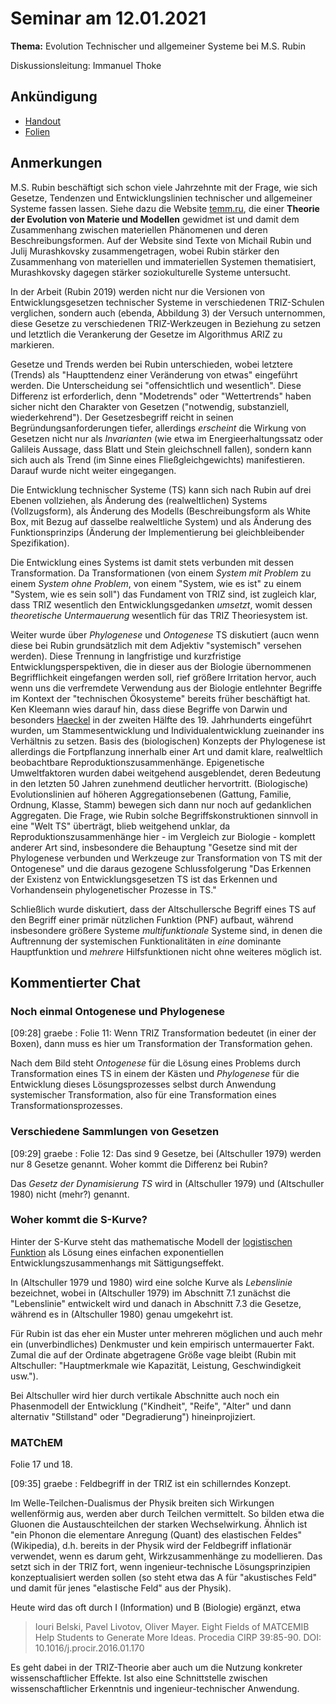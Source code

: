 # Seminar am 12.01.2021

__Thema:__ Evolution Technischer und allgemeiner Systeme bei M.S. Rubin

Diskussionsleitung: Immanuel Thoke

## Ankündigung

* [Handout](Handout_Systementwicklung_bei_Rubin.pdf)
* [Folien](Vortrag_Systementwicklung_bei_Rubin.pdf)

## Anmerkungen

M.S. Rubin beschäftigt sich schon viele Jahrzehnte mit der Frage, wie sich
Gesetze, Tendenzen und Entwicklungslinien technischer und allgemeiner Systeme
fassen lassen. Siehe dazu die Website [temm.ru](http://www.temm.ru), die einer
__Theorie der Evolution von Materie und Modellen__ gewidmet ist und damit dem
Zusammenhang zwischen materiellen Phänomenen und deren Beschreibungsformen.
Auf der Website sind Texte von Michail Rubin und Julij Murashkovsky
zusammengetragen, wobei Rubin stärker den Zusammenhang von materiellen und
immateriellen Systemen thematisiert, Murashkovsky dagegen stärker
soziokulturelle Systeme untersucht.

In der Arbeit (Rubin 2019) werden nicht nur die Versionen von
Entwicklungsgesetzen technischer Systeme in verschiedenen TRIZ-Schulen
verglichen, sondern auch (ebenda, Abbildung 3) der Versuch unternommen, diese
Gesetze zu verschiedenen TRIZ-Werkzeugen in Beziehung zu setzen und letztlich
die Verankerung der Gesetze im Algorithmus ARIZ zu markieren.

Gesetze und Trends werden bei Rubin unterschieden, wobei letztere (Trends) als
"Haupttendenz einer Veränderung von etwas" eingeführt werden.  Die
Unterscheidung sei "offensichtlich und wesentlich".  Diese Differenz ist
erforderlich, denn "Modetrends" oder "Wettertrends" haben sicher nicht den
Charakter von Gesetzen ("notwendig, substanziell, wiederkehrend"). Der
Gesetzesbegriff reicht in seinen Begründungsanforderungen tiefer, allerdings
_erscheint_ die Wirkung von Gesetzen nicht nur als _Invarianten_ (wie etwa im
Energieerhaltungssatz oder Galileis Aussage, dass Blatt und Stein
gleichschnell fallen), sondern kann sich auch als Trend (im Sinne eines
Fließgleichgewichts) manifestieren.  Darauf wurde nicht weiter eingegangen.

Die Entwicklung technischer Systeme (TS) kann sich nach Rubin auf drei Ebenen
vollziehen, als Änderung des (realweltlichen) Systems (Vollzugsform), als
Änderung des Modells (Beschreibungsform als White Box, mit Bezug auf dasselbe
realweltliche System) und als Änderung des Funktionsprinzips (Änderung der
Implementierung bei gleichbleibender Spezifikation).

Die Entwicklung eines Systems ist damit stets verbunden mit dessen
Transformation.  Da Transformationen (von einem _System mit Problem_ zu einem
_System ohne Problem_, von einem "System, wie es ist" zu einem "System, wie es
sein soll") das Fundament von TRIZ sind, ist zugleich klar, dass TRIZ
wesentlich den Entwicklungsgedanken _umsetzt_, womit dessen _theoretische
Untermauerung_ wesentlich für das TRIZ Theoriesystem ist.

Weiter wurde über _Phylogenese_ und _Ontogenese_ TS diskutiert (aucn wenn
diese bei Rubin grundsätzlich mit dem Adjektiv "systemisch" versehen werden).
Diese Trennung in langfristige und kurzfristige Entwicklungsperspektiven, die
in dieser aus der Biologie übernommenen Begrifflichkeit eingefangen werden
soll, rief größere Irritation hervor, auch wenn uns die verfremdete Verwendung
aus der Biologie entlehnter Begriffe im Kontext der "technischen Ökosysteme"
bereits früher beschäftigt hat.  Ken Kleemann wies darauf hin, dass diese
Begriffe von Darwin und besonders
[Haeckel](https://de.wikipedia.org/wiki/Biogenetische_Grundregel) in der
zweiten Hälfte des 19. Jahrhunderts eingeführt wurden, um Stammesentwicklung
und Individualentwicklung zueinander ins Verhältnis zu setzen.  Basis des
(biologischen) Konzepts der Phylogenese ist allerdings die Fortpflanzung
innerhalb einer Art und damit klare, realweltlich beobachtbare
Reproduktionszusammenhänge.  Epigenetische Umweltfaktoren wurden dabei
weitgehend ausgeblendet, deren Bedeutung in den letzten 50 Jahren zunehmend
deutlicher hervortritt.  (Biologische) Evolutionslinien auf höheren
Aggregationsebenen (Gattung, Familie, Ordnung, Klasse, Stamm) bewegen sich
dann nur noch auf gedanklichen Aggregaten. Die Frage, wie Rubin solche
Begriffskonstruktionen sinnvoll in eine "Welt TS" überträgt, blieb weitgehend
unklar, da Reproduktionszusammenhänge hier - im Vergleich zur Biologie -
komplett anderer Art sind, insbesondere die Behauptung "Gesetze sind mit der
Phylogenese verbunden und Werkzeuge zur Transformation von TS mit der
Ontogenese" und die daraus gezogene Schlussfolgerung "Das Erkennen der
Existenz von Entwicklungsgesetzen TS ist das Erkennen und Vorhandensein
phylogenetischer Prozesse in TS."

Schließlich wurde diskutiert, dass der Altschullersche Begriff eines TS auf
den Begriff einer primär nützlichen Funktion (PNF) aufbaut, während
insbesondere größere Systeme _multifunktionale_ Systeme sind, in denen die
Auftrennung der systemischen Funktionalitäten in _eine_ dominante
Hauptfunktion und _mehrere_ Hilfsfunktionen nicht ohne weiteres möglich ist.  

## Kommentierter Chat

### Noch einmal Ontogenese und Phylogenese

[09:28] graebe : Folie 11: Wenn TRIZ Transformation bedeutet (in einer der
Boxen), dann muss es hier um Transformation der Transformation gehen. 

Nach dem Bild steht _Ontogenese_ für die Lösung eines Problems durch
Transformation eines TS in einem der Kästen und _Phylogenese_ für die
Entwicklung dieses Lösungsprozesses selbst durch Anwendung systemischer
Transformation, also für eine Transformation eines Transformationsprozesses.

### Verschiedene Sammlungen von Gesetzen

[09:29] graebe : Folie 12: Das sind 9 Gesetze, bei (Altschuller 1979) werden
nur 8 Gesetze genannt. Woher kommt die Differenz bei Rubin?

Das _Gesetz der Dynamisierung TS_ wird in (Altschuller 1979) und (Altschuller
1980) nicht (mehr?) genannt.

### Woher kommt die S-Kurve?

Hinter der S-Kurve steht das mathematische Modell der [logistischen
Funktion](https://de.wikipedia.org/wiki/Logistische_Funktion) als Lösung eines
einfachen exponentiellen Entwicklungszusammenhangs mit Sättigungseffekt.

In (Altschuller 1979 und 1980) wird eine solche Kurve als _Lebenslinie_
bezeichnet, wobei in (Altschuller 1979) im Abschnitt 7.1 zunächst die
"Lebenslinie" entwickelt wird und danach in Abschnitt 7.3 die Gesetze, während
es in (Altschuller 1980) genau umgekehrt ist.

Für Rubin ist das eher ein Muster unter mehreren möglichen und auch mehr ein
(unverbindliches) Denkmuster und kein empirisch untermauerter Fakt.  Zumal die
auf der Ordinate abgetragene Größe vage bleibt (Rubin mit Altschuller:
"Hauptmerkmale wie Kapazität, Leistung, Geschwindigkeit usw.").

Bei Altschuller wird hier durch vertikale Abschnitte auch noch ein
Phasenmodell der Entwicklung ("Kindheit", "Reife", "Alter" und dann alternativ
"Stillstand" oder "Degradierung") hineinprojiziert.

### MATChEM

Folie 17 und 18. 

[09:35] graebe : Feldbegriff in der TRIZ ist ein schillerndes Konzept.

Im Welle-Teilchen-Dualismus der Physik breiten sich Wirkungen wellenförmig
aus, werden aber durch Teilchen vermittelt. So bilden etwa die Gluonen die
Austauschteilchen der starken Wechselwirkung. Ähnlich ist "ein Phonon die
elementare Anregung (Quant) des elastischen Feldes" (Wikipedia), d.h.  bereits
in der Physik wird der Feldbegriff inflationär verwendet, wenn es darum geht,
Wirkzusammenhänge zu modellieren.  Das setzt sich in der TRIZ fort, wenn
ingenieur-technische Lösungsprinzipien konzeptualisiert werden sollen (so
steht etwa das A für "akustisches Feld" und damit für jenes "elastische Feld"
aus der Physik).

Heute wird das oft durch I (Information) und B (Biologie) ergänzt, etwa 

> Iouri Belski, Pavel Livotov, Oliver Mayer. Eight Fields of MATCEMIB Help
> Students to Generate More Ideas. Procedia CIRP 39:85-90. DOI:
> 10.1016/j.procir.2016.01.170

Es geht dabei in der TRIZ-Theorie aber auch um die Nutzung konkreter
wissenschaftlicher Effekte. Ist also eine Schnittstelle zwischen
wissenschaftlicher Erkenntnis und ingenieur-technischer Anwendung.


